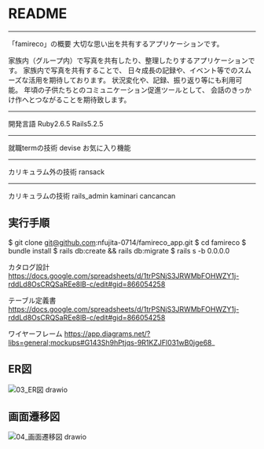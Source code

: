 # README
----------------------
「famireco」の概要
大切な思い出を共有するアプリケーションです。

家族内（グループ内）で写真を共有したり、整理したりするアプリケーションです。
家族内で写真を共有することで、
日々成長の記録や、イベント等でのスムーズな活用を期待しております。
状況変化や、記録、振り返り等にも利用可能。
年頃の子供たちとのコミュニケーション促進ツールとして、
会話のきっかけ作へとつながることを期待致します。

----------------------
開発言語
Ruby2.6.5
Rails5.2.5

----------------------
就職termの技術
devise
お気に入り機能

----------------------
カリキュラム外の技術
ransack

----------------------
カリキュラムの技術
rails_admin
kaminari
cancancan

実行手順
----------------------
$ git clone git@github.com:nfujita-0714/famireco_app.git
$ cd famireco
$ bundle install
$ rails db:create && rails db:migrate
$ rails s -b 0.0.0.0

カタログ設計
https://docs.google.com/spreadsheets/d/1trPSNjS3JRWMbFOHWZY1j-rddLd8OsCRQSaREe8lB-c/edit#gid=866054258

テーブル定義書
https://docs.google.com/spreadsheets/d/1trPSNjS3JRWMbFOHWZY1j-rddLd8OsCRQSaREe8lB-c/edit#gid=866054258

ワイヤーフレーム
https://app.diagrams.net/?libs=general;mockups#G143Sh9hPtjqs-9R1KZJFl031wB0jge68_

ER図
----------------------
![03_ER図 drawio](https://user-images.githubusercontent.com/85795737/135704022-976e84a9-a032-4425-a3e4-748929b175a9.png)

画面遷移図
----------------------
![04_画面遷移図 drawio](https://user-images.githubusercontent.com/85795737/135704033-3ae1359f-1faa-418d-846e-017de7b132fd.png)
